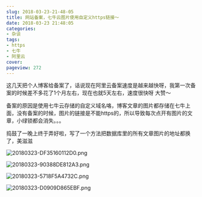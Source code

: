 ```yaml
---
slug: 2018-03-23-21-48-05
title: 网站备案，七牛云图片使用自定义https链接～
date: 2018-03-23 21:48:05
categories:
- 杂谈
tags:
- https
- 七牛
- 阿里云
cover: 
pageview: 272
---
```


这几天把个人博客给备案了，话说现在阿里云备案速度是越来越快呀，我第一次备案的时候差不多花了1个月左右，现在也就5天左右，速度很快呀 大赞～

备案的原因是使用七牛云存储的自定义域名咯，博客文章的图片都存储在七牛上面，没有备案的时候，图片的链接是不能https的，所以导致每次点开有图片的文章，小绿锁都会消失。。。

捣鼓了一晚上终于弄好啦，写了一个方法把数据库里的所有文章图片的地址都换了，美滋滋

![20180323-DF35160112D0.png](https://qiniu.miiiku.xyz/20180323-DF35160112D0.png)


![20180323-90388DE812A3.png](https://qiniu.miiiku.xyz/20180323-90388DE812A3.png)


![20180323-5718F5A4732C.png](https://qiniu.miiiku.xyz/20180323-5718F5A4732C.png)


![20180323-D0909D865EBF.png](https://qiniu.miiiku.xyz/20180323-D0909D865EBF.png)



